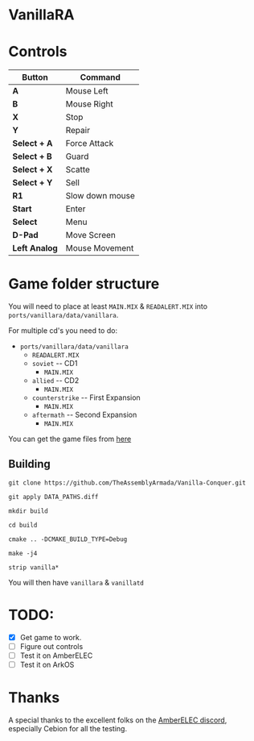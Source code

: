 # VanillaRA

# Controls

| Button            | Command                    |
|-------------------|----------------------------|
| **A**             | Mouse Left                 |
| **B**             | Mouse Right                |
| **X**             | Stop                       |
| **Y**             | Repair                     |
| **Select + A**    | Force Attack               |
| **Select + B**    | Guard                      |
| **Select + X**    | Scatte                     |
| **Select + Y**    | Sell                       |
| **R1**            | Slow down mouse            |
| **Start**         | Enter                      |
| **Select**        | Menu                       |
| **D-Pad**         | Move Screen                |
| **Left Analog**   | Mouse Movement             |


# Game folder structure

You will need to place at least `MAIN.MIX` & `READALERT.MIX` into `ports/vanillara/data/vanillara`.

For multiple cd's you need to do:

- `ports/vanillara/data/vanillara`
  - `READALERT.MIX`
  - `soviet` -- CD1
    - `MAIN.MIX`
  - `allied` -- CD2
    - `MAIN.MIX`
  - `counterstrike` -- First Expansion
    - `MAIN.MIX`
  - `aftermath` -- Second Expansion
    - `MAIN.MIX`

You can get the game files from [here](https://github.com/TheAssemblyArmada/Vanilla-Conquer#vanillatd-and-vanillara)

## Building

    git clone https://github.com/TheAssemblyArmada/Vanilla-Conquer.git

    git apply DATA_PATHS.diff

    mkdir build

    cd build

    cmake .. -DCMAKE_BUILD_TYPE=Debug

    make -j4

    strip vanilla*

You will then have `vanillara` & `vanillatd`

# TODO:

- [x] Get game to work.
- [ ] Figure out controls
- [ ] Test it on AmberELEC
- [ ] Test it on ArkOS

# Thanks

A special thanks to the excellent folks on the [AmberELEC discord](https://discord.com/invite/R9Er7hkRMe), especially Cebion for all the testing.